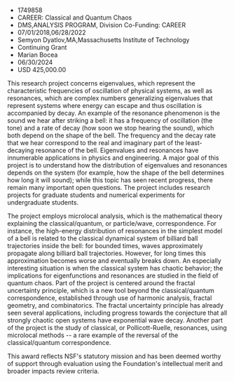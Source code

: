 
* 1749858
* CAREER: Classical and Quantum Chaos
* DMS,ANALYSIS PROGRAM, Division Co-Funding: CAREER
* 07/01/2018,06/28/2022
* Semyon Dyatlov,MA,Massachusetts Institute of Technology
* Continuing Grant
* Marian Bocea
* 06/30/2024
* USD 425,000.00

This research project concerns eigenvalues, which represent the characteristic
frequencies of oscillation of physical systems, as well as resonances, which are
complex numbers generalizing eigenvalues that represent systems where energy can
escape and thus oscillation is accompanied by decay. An example of the resonance
phenomenon is the sound we hear after striking a bell: it has a frequency of
oscillation (the tone) and a rate of decay (how soon we stop hearing the sound),
which both depend on the shape of the bell. The frequency and the decay rate
that we hear correspond to the real and imaginary part of the least-decaying
resonance of the bell. Eigenvalues and resonances have innumerable applications
in physics and engineering. A major goal of this project is to understand how
the distribution of eigenvalues and resonances depends on the system (for
example, how the shape of the bell determines how long it will sound); while
this topic has seen recent progress, there remain many important open questions.
The project includes research projects for graduate students and numerical
experiments for undergraduate students.

The project employs microlocal analysis, which is the mathematical theory
explaining the classical/quantum, or particle/wave, correspondence. For
instance, the high-energy distribution of resonances in the simplest model of a
bell is related to the classical dynamical system of billiard ball trajectories
inside the bell: for bounded times, waves approximately propagate along billiard
ball trajectories. However, for long times this approximation becomes worse and
eventually breaks down. An especially interesting situation is when the
classical system has chaotic behavior; the implications for eigenfunctions and
resonances are studied in the field of quantum chaos. Part of the project is
centered around the fractal uncertainty principle, which is a new tool beyond
the classical/quantum correspondence, established through use of harmonic
analysis, fractal geometry, and combinatorics. The fractal uncertainty principle
has already seen several applications, including progress towards the conjecture
that all strongly chaotic open systems have exponential wave decay. Another part
of the project is the study of classical, or Pollicott-Ruelle, resonances, using
microlocal methods -- a rare example of the reversal of the classical/quantum
correspondence.

This award reflects NSF's statutory mission and has been deemed worthy of
support through evaluation using the Foundation's intellectual merit and broader
impacts review criteria.
